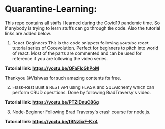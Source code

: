 # Quarantine-Learning:
This repo contains all stuffs I learned during the Covid19 pandemic time. So if anybody is trying to learn stuffs can go through the code. Also the tutorial links are added below.

1. React-Beginners
This is the code snippets following youtube react tutorial series of Codevolution. Perfect for beginners to pitch into world of react. Most of the parts are commented and can be used for reference if you are following the video series.

**Tutorial link: https://youtu.be/QFaFIcGhPoM**

Thankyou @Vishwas for such amazing contents for free.

2. Flask-Rest
Built a REST API using FLASK and SQLAlchemy which can perform CRUD operations. Done by following BradTraversy's video.

**Tutorial link: https://youtu.be/PTZiDnuC86g**

3. Node-Beginner
Following Brad Traversy's crash course for node.js.

**Tutorial link: https://youtu.be/fBNz5xF-Kx4**
